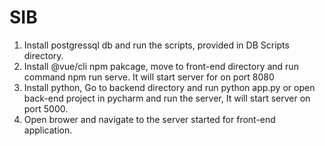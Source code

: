 # SIB
1) Install postgressql db and run the scripts, provided in DB Scripts directory. 
2) Install @vue/cli npm pakcage, move to front-end directory and run command npm run serve. It will start server for on port 8080
3) Install python, Go to backend directory and run python app.py or open back-end project in pycharm and run the server, It will start server on port 5000. 
4) Open brower and navigate to the server started for front-end application. 